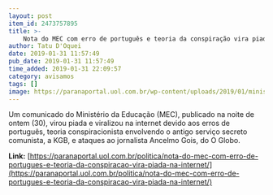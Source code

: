 ```yaml
---
layout: post
item_id: 2473757895
title: >-
    Nota do MEC com erro de português e teoria da conspiração vira piada na internet
author: Tatu D'Oquei
date: 2019-01-31 11:57:49
pub_date: 2019-01-31 11:57:49
time_added: 2019-01-31 22:09:57
category: avisamos
tags: []
image: https://paranaportal.uol.com.br/wp-content/uploads/2019/01/ministerio-da-educacao-fachada-divulgacao.jpg
---
```


Um comunicado do Ministério da Educação (MEC), publicado na noite de ontem (30), virou piada e viralizou na internet devido aos erros de português, teoria conspiracionista envolvendo o antigo serviço secreto comunista, a KGB, e ataques ao jornalista Ancelmo Gois, do O Globo.

**Link:** [https://paranaportal.uol.com.br/politica/nota-do-mec-com-erro-de-portugues-e-teoria-da-conspiracao-vira-piada-na-internet/](https://paranaportal.uol.com.br/politica/nota-do-mec-com-erro-de-portugues-e-teoria-da-conspiracao-vira-piada-na-internet/)

